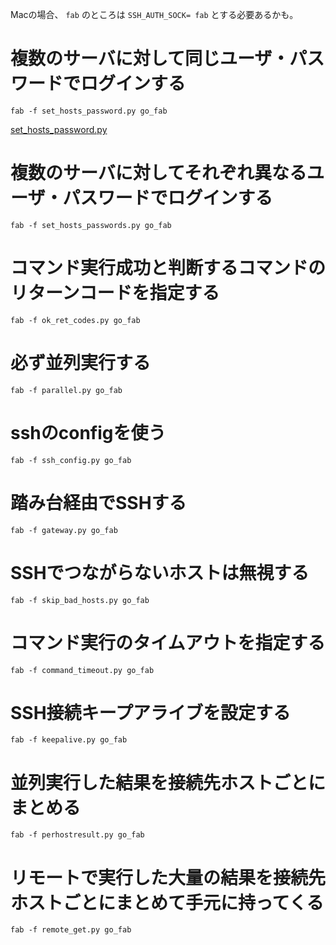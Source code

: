 Macの場合、 ``fab`` のところは ``SSH_AUTH_SOCK= fab`` とする必要あるかも。


# 複数のサーバに対して同じユーザ・パスワードでログインする

```
fab -f set_hosts_password.py go_fab
```

[set_hosts_password.py](set_hosts_password.py)

# 複数のサーバに対してそれぞれ異なるユーザ・パスワードでログインする

```
fab -f set_hosts_passwords.py go_fab
```

# コマンド実行成功と判断するコマンドのリターンコードを指定する

```
fab -f ok_ret_codes.py go_fab
```

# 必ず並列実行する

```
fab -f parallel.py go_fab
```

# sshのconfigを使う

```
fab -f ssh_config.py go_fab
```

# 踏み台経由でSSHする

```
fab -f gateway.py go_fab
```

# SSHでつながらないホストは無視する

```
fab -f skip_bad_hosts.py go_fab
```

# コマンド実行のタイムアウトを指定する

```
fab -f command_timeout.py go_fab
```

# SSH接続キープアライブを設定する

```
fab -f keepalive.py go_fab
```

# 並列実行した結果を接続先ホストごとにまとめる

```
fab -f perhostresult.py go_fab
```

# リモートで実行した大量の結果を接続先ホストごとにまとめて手元に持ってくる

```
fab -f remote_get.py go_fab
```

